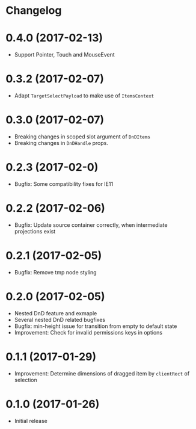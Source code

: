 # Changelog

# 0.4.0 (2017-02-13)

* Support Pointer, Touch and MouseEvent

# 0.3.2 (2017-02-07)

* Adapt `TargetSelectPayload` to make use of `ItemsContext`

# 0.3.0 (2017-02-07)

* Breaking changes in scoped slot argument of `DnDItems`
* Breaking changes in `DnDHandle` props.

# 0.2.3 (2017-02-0)

* Bugfix: Some compatibility fixes for IE11

# 0.2.2 (2017-02-06)

* Bugfix: Update source container correctly, when intermediate projections exist

# 0.2.1 (2017-02-05)

* Bugfix: Remove tmp node styling

# 0.2.0 (2017-02-05)

* Nested DnD feature and exmaple
* Several nested DnD related bugfixes
* Bugfix: min-height issue for transition from empty to default state
* Improvement: Check for invalid permissions keys in options

# 0.1.1 (2017-01-29)

* Improvement: Determine dimensions of dragged item by `clientRect` of selection

# 0.1.0 (2017-01-26)

* Initial release
